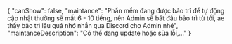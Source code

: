 {
  "canShow": false,
  "maintance": "Phần mềm đang được bảo trì để tự động cập nhật thường sẽ mất 6 - 10 tiếng, nên Admin sẽ bắt đầu bảo trì từ tối, ae thấy bảo trì lâu quá nhớ nhắn qua Discord cho Admin nhé",
  "maintanceDescription": "Có thể đang update hoặc sửa lỗi,..."
}
